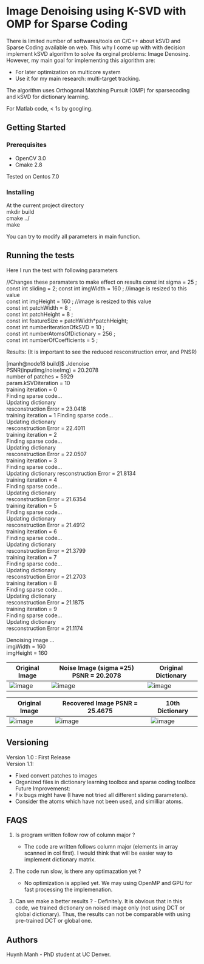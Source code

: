 

# Image Denoising using K-SVD with OMP for Sparse Coding
There is limited number of softwares/tools on C/C++ about kSVD and Sparse Coding available on web. This why I come up with with decision 
implement kSVD algorithm to solve its orginal problems: Image Denosing. 
However, my main goal for implementing this algorithm are:
  - For later optimization on multicore system 
  - Use it for my main research: multi-target tracking.

The algorithm uses Orthogonal Matching Pursuit (OMP) for sparsecoding and kSVD for dictionary learning. 

For Matlab code, < 1s by googling. 

## Getting Started

### Prerequisites

 - OpenCV 3.0 
 - Cmake 2.8 
 
 Tested on Centos 7.0

### Installing
At the current project directory  
mkdir build   
cmake ../    
make     

You can try to modify all parameters in main function. 

## Running the tests

Here I run the test with following parameters 

//Changes these paramaters to make effect on results 
const int sigma = 25 ;  
const int sliding = 2;
const int imgWidth = 160 ;       //image is resized to this value  
const int imgHeight = 160 ;      //image is resized to this value   
const int patchWidth = 8 ;  
const int patchHeight = 8 ;  
const int featureSize = patchWidth*patchHeight;  
const int numberIterationOfkSVD = 10 ;   
const int numberAtomsOfDictionary = 256 ;  
const int numberOfCoefficients = 5 ;  

   
  Results: (It is important to see the reduced resconstruction error, and PNSR)    

[manh@node18 build]$ ./denoise   
PSNR(inputImg/noiseImg) = 20.2078  
number of patches = 5929  
param.kSVDiteration = 10  
training iteration = 0  
Finding sparse code...   
 Updating dictionary   
 resconstruction Error = 23.0418     
training iteration = 1
Finding sparse code...   
 Updating dictionary   
 resconstruction Error = 22.4011  
training iteration = 2  
Finding sparse code...   
 Updating dictionary   
 resconstruction Error = 22.0507  
training iteration = 3  
Finding sparse code...   
 Updating dictionary 
 resconstruction Error = 21.8134  
training iteration = 4  
Finding sparse code...   
 Updating dictionary   
 resconstruction Error = 21.6354  
training iteration = 5  
Finding sparse code...   
 Updating dictionary   
 resconstruction Error = 21.4912  
training iteration = 6  
Finding sparse code...   
 Updating dictionary   
 resconstruction Error = 21.3799  
training iteration = 7  
Finding sparse code...   
 Updating dictionary   
 resconstruction Error = 21.2703  
training iteration = 8  
Finding sparse code...   
 Updating dictionary   
 resconstruction Error = 21.1875  
training iteration = 9  
Finding sparse code...   
 Updating dictionary   
 resconstruction Error = 21.1174  

Denoising image ...  
 imgWidth = 160    
 imgHeight = 160  

| Original Image | Noise Image (sigma  =25) PSNR = 20.2078| Original Dictionary |
| ------------- | ------------- |-------------|
| ![image](https://user-images.githubusercontent.com/13492723/27363750-8f01c0cc-55f3-11e7-974d-65847997e29a.png) | ![image](https://user-images.githubusercontent.com/13492723/27363760-9803ebb4-55f3-11e7-8258-e82740163db1.png) | ![image](https://user-images.githubusercontent.com/13492723/27363764-9fe0872a-55f3-11e7-8498-83bd535f61ad.png) |

 | Original Image | Recovered Image PSNR = 25.4675| 10th Dictionary |
| ------------- | ------------- |-------------|
| ![image](https://user-images.githubusercontent.com/13492723/27363750-8f01c0cc-55f3-11e7-974d-65847997e29a.png) | ![image](https://user-images.githubusercontent.com/13492723/27363944-b9d9cbd6-55f4-11e7-8dd1-ae62f14d064a.png) | ![image](https://user-images.githubusercontent.com/13492723/27363953-c464229a-55f4-11e7-9691-44bfe77baf37.png) |


## Versioning

Version 1.0 : First Release  
Version 1.1: 
  - Fixed convert patches to images 
  - Organized files in dictionary learning toolbox and sparse coding toolbox 
Future Improvemenst:   
 - Fix bugs might have (I have not tried all different sliding parameters).   
 - Consider the atoms which have not been used, and similliar atoms.  
 
 ## FAQS
  1. Is program written follow row of column major ? 
     - The code are written follows column major (elements in array scanned in col first). I would think that will be easier way
     to implement dictionary matrix. 
  2. The code run slow, is there any optimazation yet ? 
      - No optimization is applied yet. We may using OpenMP and GPU for fast processing the implemenation.  
      
  3. Can we make a better results ?
    - Definitely. It is obvious that in this code, we trained dictionary on noised image only (not using DCT or global dictionary).
    Thus, the results can not be comparable with using pre-trained DCT or global one. 
  
 
 ## Authors

 Huynh Manh - PhD student at UC Denver. 



